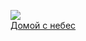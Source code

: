 ![](/books/prose_rus_classic/Борис%20Поплавский/Домой%20с%20небес.jpg)  
[Домой с небес](/books/prose_rus_classic/Борис%20Поплавский/Домой%20с%20небес)